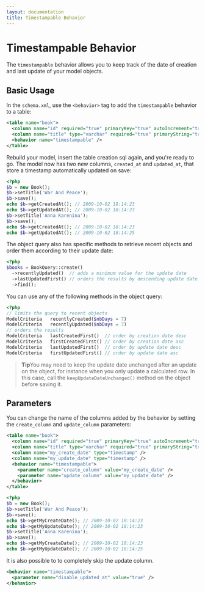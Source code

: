 ```yaml
---
layout: documentation
title: Timestampable Behavior
---
```


# Timestampable Behavior #

The `timestampable` behavior allows you to keep track of the date of creation and last update of your model objects.

## Basic Usage ##

In the `schema.xml`, use the `<behavior>` tag to add the `timestampable` behavior to a table:

```xml
<table name="book">
  <column name="id" required="true" primaryKey="true" autoIncrement="true" type="integer" />
  <column name="title" type="varchar" required="true" primaryString="true" />
  <behavior name="timestampable" />
</table>
```

Rebuild your model, insert the table creation sql again, and you're ready to go. The model now has two new columns, `created_at` and `updated_at`, that store a timestamp automatically updated on save:

```php
<?php
$b = new Book();
$b->setTitle('War And Peace');
$b->save();
echo $b->getCreatedAt(); // 2009-10-02 18:14:23
echo $b->getUpdatedAt(); // 2009-10-02 18:14:23
$b->setTitle('Anna Karenina');
$b->save();
echo $b->getCreatedAt(); // 2009-10-02 18:14:23
echo $b->getUpdatedAt(); // 2009-10-02 18:14:25
```

The object query also has specific methods to retrieve recent objects and order them according to their update date:

```php
<?php
$books = BookQuery::create()
  ->recentlyUpdated()  // adds a minimum value for the update date
  ->lastUpdatedFirst() // orders the results by descending update date
  ->find();
```

You can use any of the following methods in the object query:

```php
<?php
// limits the query to recent objects
ModelCriteria   recentlyCreated($nbDays = 7)
ModelCriteria   recentlyUpdated($nbDays = 7)
// orders the results
ModelCriteria   lastCreatedFirst()  // order by creation date desc
ModelCriteria   firstCreatedFirst() // order by creation date asc
ModelCriteria   lastUpdatedFirst()  // order by update date desc
ModelCriteria   firstUpdatedFirst() // order by update date asc
```

>**Tip**You may need to keep the update date unchanged after an update on the object, for instance when you only update a calculated row. In this case, call the `keepUpdateDateUnchanged()` method on the object before saving it.


## Parameters ##

You can change the name of the columns added by the behavior by setting the `create_column` and `update_column` parameters:

```xml
<table name="book">
  <column name="id" required="true" primaryKey="true" autoIncrement="true" type="integer" />
  <column name="title" type="varchar" required="true" primaryString="true" />
  <column name="my_create_date" type="timestamp" />
  <column name="my_update_date" type="timestamp" />
  <behavior name="timestampable">
    <parameter name="create_column" value="my_create_date" />
    <parameter name="update_column" value="my_update_date" />
  </behavior>
</table>
```

```php
<?php
$b = new Book();
$b->setTitle('War And Peace');
$b->save();
echo $b->getMyCreateDate(); // 2009-10-02 18:14:23
echo $b->getMyUpdateDate(); // 2009-10-02 18:14:23
$b->setTitle('Anna Karenina');
$b->save();
echo $b->getMyCreateDate(); // 2009-10-02 18:14:23
echo $b->getMyUpdateDate(); // 2009-10-02 18:14:25
```

It is also possible to to completely skip the update column.

```xml
<behavior name="timestampable">
  <parameter name="disable_updated_at" value="true" />
</behavior>
```